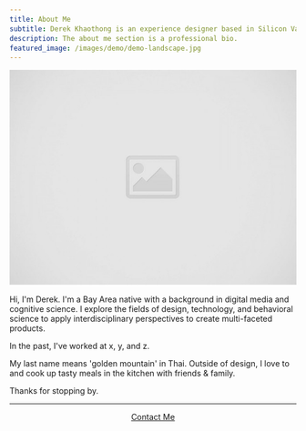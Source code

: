 ```yaml
---
title: About Me
subtitle: Derek Khaothong is an experience designer based in Silicon Valley.
description: The about me section is a professional bio.
featured_image: /images/demo/demo-landscape.jpg
---
```


![](/images/placeholder.jpg)

Hi, I'm Derek. I'm a Bay Area native with a background in digital media and cognitive science. 
I explore the fields of design, technology, and behavioral science to apply interdisciplinary perspectives to create multi-faceted products. 


In the past, I've worked at x, y, and z. 

My last name means 'golden mountain' in Thai. Outside of design, I love to and cook up tasty meals in the kitchen with friends & family.

Thanks for stopping by.

---

<div style="text-align:center;">
    <a href="mailto:dkhaothong@ucla.edu" class="button button--large">Contact Me</a>
</div>
